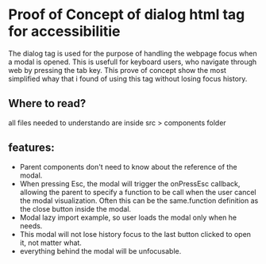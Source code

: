 # Proof of Concept of dialog html tag for accessibilitie

The dialog tag is used for the purpose of handling the webpage focus when a modal is opened. This is usefull for keyboard users, who navigate through web by pressing the tab key.
This prove of concept show the most simplified whay that i found of using this tag without losing focus history.

## Where to read?

all files needed to understando are inside src > components folder

## features:
- Parent components don't need to know about the reference of the modal.
- When pressing Esc, the modal will trigger the onPressEsc callback, allowing the parent to specify a function to be call when the user cancel the modal visualization. Often this can be the same.function definition as the close button inside the modal.
- Modal lazy import example, so user loads the modal only when he needs.
- This modal will not lose history focus to the last button clicked to open it, not matter what.
- everything behind the modal will be unfocusable.